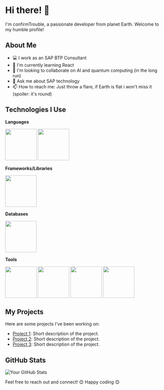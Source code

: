 # Hi there! 👋

I'm confirmTrouble, a passionate developer from planet Earth. Welcome to my humble profile!

## About Me

- 💻 I work as an SAP BTP Consultant
- 🌱 I'm currently learning React
- 👯 I'm looking to collaborate on AI and quantum computing (in the long run)
- 💬 Ask me about SAP technology
- 📫 How to reach me: Just throw a flare, if Earth is flat i won't miss it (spoiler: it's round)


## Technologies I Use

**Languages**

<img width=auto height=100 src=https://github.com/confirmTrouble/confirmTrouble/assets/171641637/256f6f9e-60c0-46d4-9784-a8df4616aae1>
<img width=auto height=100 src=https://github.com/confirmTrouble/confirmTrouble/assets/171641637/e9f1722b-4e4b-40d5-b60e-78f4ebbd1fa7>

**Frameworks/Libraries**

<img width=auto height=100 src=https://github.com/confirmTrouble/confirmTrouble/assets/171641637/e5e5b26b-925f-4acc-9522-c40aff9d0fea>

**Databases**

<img width=auto height=100 src=https://github.com/confirmTrouble/confirmTrouble/assets/171641637/3ef6ad03-0971-4e80-8ac7-64fe169701b9>

**Tools**

<img width=auto height=100 src=https://github.com/confirmTrouble/confirmTrouble/assets/171641637/bcac4335-a0bf-48b5-8b36-2c87a90e2749>
<img width=auto height=100 src=https://github.com/confirmTrouble/confirmTrouble/assets/171641637/acd45302-a739-4978-81c1-737f76ef8e80>
<img width=auto height=100 src=https://github.com/confirmTrouble/confirmTrouble/assets/171641637/f7144455-6c26-4304-8e80-ad72220d367f>
<img width=auto height=100 src=https://github.com/confirmTrouble/confirmTrouble/assets/171641637/8885d416-8abd-4023-8f67-f75f33d3ee09>


## My Projects

Here are some projects I've been working on:

- [Project 1](link-to-project-1): Short description of the project.
- [Project 2](link-to-project-2): Short description of the project.
- [Project 3](link-to-project-3): Short description of the project.


## GitHub Stats

![Your GitHub Stats](https://github-readme-stats.vercel.app/api?username=your-username&show_icons=true)

<!--
## Let's Connect

- [LinkedIn](link-to-your-linkedin-profile)
- [Twitter](link-to-your-twitter-profile)
- [Website/Blog](link-to-your-website-or-blog)
--!>

Feel free to reach out and connect! 😊
Happy coding 😊

